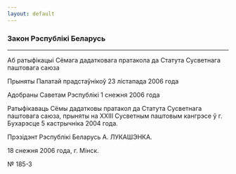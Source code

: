 ```yaml
---
layout: default
---
```


### Закон Рэспублікі Беларусь

****

<span class="underline"></span>

Аб ратыфікацыі Сёмага дадатковага пратакола да Статута Сусветнага
паштовага саюза

Прыняты Палатай прадстаўнікоў 23 лістапада 2006 года

Адобраны Саветам Рэспублікі 1 снежня 2006 года

Ратыфікаваць Сёмы дадатковы пратакол да Статута Сусветнага паштовага
саюза, прыняты на ХХIII Сусветным паштовым кангрэсе ў г. Бухарэсце 5
кастрычніка 2004 года.

Прэзідэнт Рэспублікі Беларусь А. ЛУКАШЭНКА.

18 снежня 2006 года, г. Мінск.

№ 185-З
